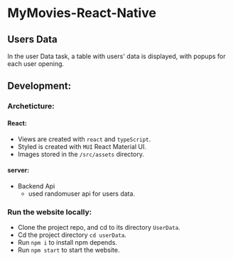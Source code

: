 # MyMovies-React-Native

## Users Data
In the user Data task, a table with users' data is displayed, with popups for each user opening.

## Development:

### Archeticture:

#### React:
  * Views are created with `react` and `typeScript`.
  * Styled is created with `MUI` React Material UI.
  * Images stored in the ```/src/assets``` directory.

#### server:
  * Backend Api
      - used randomuser api for users data.



 ### Run the website locally:
 - Clone the project repo, and cd to its directory `UserData`.
 - Cd the project directory `cd userData`.
 - Run `npm i` to install npm depends.
 - Run `npm start` to start the website.
